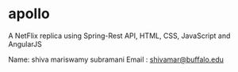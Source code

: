# apollo
A NetFlix replica using Spring-Rest API,  HTML, CSS, JavaScript and AngularJS

Name: shiva mariswamy subramani 
Email : shivamar@buffalo.edu
